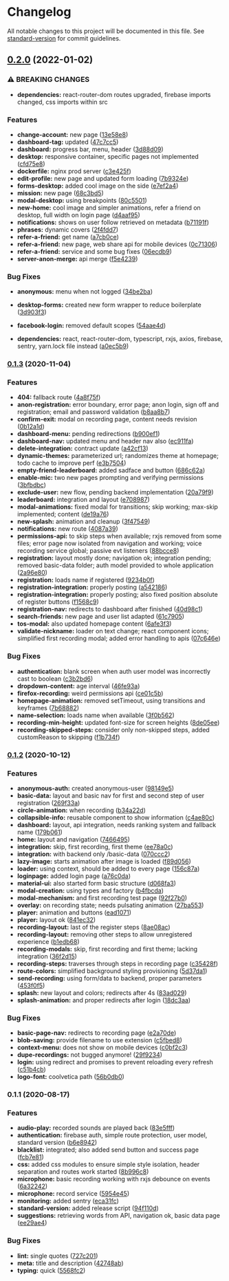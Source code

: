 # Changelog

All notable changes to this project will be documented in this file. See [standard-version](https://github.com/conventional-changelog/standard-version) for commit guidelines.

## [0.2.0](https://github.com/gabrieltnishimura/react-falaalgumacoisa/compare/v0.1.3...v0.2.0) (2022-01-02)


### ⚠ BREAKING CHANGES

* **dependencies:** react-router-dom routes upgraded, firebase imports changed, css imports within src

### Features

* **change-account:** new page ([13e58e8](https://github.com/gabrieltnishimura/react-falaalgumacoisa/commit/13e58e8c19434165a10fe3e2d426dd077cdcbd6b))
* **dashboard-tag:** updated ([47c7cc5](https://github.com/gabrieltnishimura/react-falaalgumacoisa/commit/47c7cc5cc4ee6ddef8511fa19316fce71f6f48e3))
* **dashboard:** progress bar, menu, header ([3d88d09](https://github.com/gabrieltnishimura/react-falaalgumacoisa/commit/3d88d0942b0406cdb916b20450f2753df1d202e2))
* **desktop:** responsive container, specific pages not implemented ([cfd75e8](https://github.com/gabrieltnishimura/react-falaalgumacoisa/commit/cfd75e875f4011dddb20a438aa57eadf71252a33))
* **dockerfile:** nginx prod server ([c3e425f](https://github.com/gabrieltnishimura/react-falaalgumacoisa/commit/c3e425fe44ef2be39078d4de0b575bfb9023cfdb))
* **edit-profile:** new page and updated form loading ([7b9324e](https://github.com/gabrieltnishimura/react-falaalgumacoisa/commit/7b9324e7db7e0d2d02a8db080a656d9f039b9c94))
* **forms-desktop:** added cool image on the side ([e7ef2a4](https://github.com/gabrieltnishimura/react-falaalgumacoisa/commit/e7ef2a4c06047a8afd2caad46c2916370b2f1ef2))
* **mission:** new page ([68c3bd5](https://github.com/gabrieltnishimura/react-falaalgumacoisa/commit/68c3bd577bf89e3c389d10bc5a5729210e4d17d0))
* **modal-desktop:** using breakpoints ([80c5501](https://github.com/gabrieltnishimura/react-falaalgumacoisa/commit/80c55016e41ce08203c4ebe46698ca0fddfbc125))
* **new-home:** cool image and simpler animations, refer a friend on desktop, full width on login page ([d4aaf95](https://github.com/gabrieltnishimura/react-falaalgumacoisa/commit/d4aaf95120faee20aa28296f13ce73c1598c0d35))
* **notifications:** shows on user follow retrieved on metadata ([b71191f](https://github.com/gabrieltnishimura/react-falaalgumacoisa/commit/b71191fe99c0d1732f70b8a5d18bbbd76d28fe8d))
* **phrases:** dynamic covers ([2f4fdd7](https://github.com/gabrieltnishimura/react-falaalgumacoisa/commit/2f4fdd724679735ed3247116f01ced568c466b7d))
* **refer-a-friend:** get name ([a7cb0ce](https://github.com/gabrieltnishimura/react-falaalgumacoisa/commit/a7cb0cecc921d858ecff964b434377a2a25b0bb3))
* **refer-a-friend:** new page, web share api for mobile devices ([0c71306](https://github.com/gabrieltnishimura/react-falaalgumacoisa/commit/0c713062acb6f5cefbd1190fbdf951e505a5d0a1))
* **refer-a-friend:** service and some bug fixes ([06ecdb9](https://github.com/gabrieltnishimura/react-falaalgumacoisa/commit/06ecdb937c4842ba372b48e80e741dab3b00dfc5))
* **server-anon-merge:** api merge ([f5e4239](https://github.com/gabrieltnishimura/react-falaalgumacoisa/commit/f5e4239c3c1f070c5a1f193308580d9cebf80c7b))


### Bug Fixes

* **anonymous:** menu when not logged ([34be2ba](https://github.com/gabrieltnishimura/react-falaalgumacoisa/commit/34be2ba0566e0720f79028f84397e227c7427ceb))
* **desktop-forms:** created new form wrapper to reduce boilerplate ([3d903f3](https://github.com/gabrieltnishimura/react-falaalgumacoisa/commit/3d903f319e7119f79b5a0a25aad7c424ae2a4905))
* **facebook-login:** removed default scopes ([54aae4d](https://github.com/gabrieltnishimura/react-falaalgumacoisa/commit/54aae4d101cb491064624a9663522429b338470c))


* **dependencies:** react, react-router-dom, typescript, rxjs, axios, firebase, sentry, yarn.lock file instead ([a0ec5b9](https://github.com/gabrieltnishimura/react-falaalgumacoisa/commit/a0ec5b9abe54d41d28e68c18d152b459f962e6cf))

### [0.1.3](https://github.com/gabrieltnishimura/react-falaalgumacoisa/compare/v0.1.2...v0.1.3) (2020-11-04)


### Features

* **404:** fallback route ([4a8f75f](https://github.com/gabrieltnishimura/react-falaalgumacoisa/commit/4a8f75f99d2688906c587a69304480166a2d1139))
* **anon-registration:** error boundary, error page; anon login, sign off and registration; email and password validation ([b8aa8b7](https://github.com/gabrieltnishimura/react-falaalgumacoisa/commit/b8aa8b75259fe1b946569ac213b8309d46ed8ef0))
* **confirm-exit:** modal on recording page, content needs revision ([0b12a1d](https://github.com/gabrieltnishimura/react-falaalgumacoisa/commit/0b12a1d086d52767d4ae3373dc91d8a81ccc192d))
* **dashboard-menu:** pending redirections ([b900ef1](https://github.com/gabrieltnishimura/react-falaalgumacoisa/commit/b900ef1a17a1a81a854ea86113c2f9926879b66f))
* **dashboard-nav:** updated menu and header nav also ([ec911fa](https://github.com/gabrieltnishimura/react-falaalgumacoisa/commit/ec911fa74172680d2efc98042af33557e1d12fc3))
* **delete-integration:** contract update ([a42cf13](https://github.com/gabrieltnishimura/react-falaalgumacoisa/commit/a42cf137af2bcd5ca80cd9431d7a160fe98ac91d))
* **dynamic-themes:** parameterized url; randomizes theme at homepage; todo cache to improve perf ([e3b7504](https://github.com/gabrieltnishimura/react-falaalgumacoisa/commit/e3b7504ae2a04d12a414a4d45cdf0fa6de0af74c))
* **empty-friend-leaderboard:** added sadface and button ([686c62a](https://github.com/gabrieltnishimura/react-falaalgumacoisa/commit/686c62a63f207e89e97171a88768307ee8ef4f17))
* **enable-mic:** two new pages prompting and verifying permissions ([3bfbdbc](https://github.com/gabrieltnishimura/react-falaalgumacoisa/commit/3bfbdbc2c37d87e6df76ecc7e2265d5599ac3901))
* **exclude-user:** new flow, pending backend implementation ([20a79f9](https://github.com/gabrieltnishimura/react-falaalgumacoisa/commit/20a79f9b4b3081e933b368574499b31d5c78c976))
* **leaderboard:** integration and layout ([e708987](https://github.com/gabrieltnishimura/react-falaalgumacoisa/commit/e708987f430942ed51baea71bf4f59e1ee10c69a))
* **modal-animations:** fixed modal for transitions; skip working; max-skip implemented; content ([de19a76](https://github.com/gabrieltnishimura/react-falaalgumacoisa/commit/de19a7683049865b6f6d80e3c0dab0026c491dd5))
* **new-splash:** animation and cleanup ([3f47549](https://github.com/gabrieltnishimura/react-falaalgumacoisa/commit/3f47549755a5c0e7e0a47b801b4c085754ab1f99))
* **notifications:** new route ([4087a39](https://github.com/gabrieltnishimura/react-falaalgumacoisa/commit/4087a399fda7354317abd351761d5f95bb543922))
* **permissions-api:** to skip steps when available; rxjs removed from some files; error page now isolated from navigation and working; voice recording service global; passive evt listeners ([88bcce8](https://github.com/gabrieltnishimura/react-falaalgumacoisa/commit/88bcce879df50c251fdc606b0cf0408f4f0962b9))
* **registration:** layout mostly done; navigation ok; integration pending; removed basic-data folder; auth model provided to whole application ([2a96e80](https://github.com/gabrieltnishimura/react-falaalgumacoisa/commit/2a96e80683b9cf12750d0e1f82bcf0afa99b1a90))
* **registration:** loads name if registered ([9234b0f](https://github.com/gabrieltnishimura/react-falaalgumacoisa/commit/9234b0f9da53800e9a5695f2ef7dbdf6e1b01b8f))
* **registration-integration:** properly posting ([a542186](https://github.com/gabrieltnishimura/react-falaalgumacoisa/commit/a542186ed69f68258885f359e6b3ca48ac52e98c))
* **registration-integration:** properly posting; also fixed position absolute of register buttons ([f1568c9](https://github.com/gabrieltnishimura/react-falaalgumacoisa/commit/f1568c91838b887ada834210fbb427b84c24de05))
* **registration-nav:** redirects to dashboard after finished ([40d98c1](https://github.com/gabrieltnishimura/react-falaalgumacoisa/commit/40d98c131618832efdd167f9b02a20f13f597be4))
* **search-friends:** new page and user list adapted ([61c7905](https://github.com/gabrieltnishimura/react-falaalgumacoisa/commit/61c79056acba3fbbb86b7a9e73ddbfbfa1228baf))
* **tos-modal:** also updated homepage content ([6afe3f3](https://github.com/gabrieltnishimura/react-falaalgumacoisa/commit/6afe3f364001b19e474628ee2499d63ace1cf256))
* **validate-nickname:** loader on text change; react component icons; simplified first recording modal; added error handling to apis ([07c646e](https://github.com/gabrieltnishimura/react-falaalgumacoisa/commit/07c646e5db6ec3aae88fef964dbd4858c5290a13))


### Bug Fixes

* **authentication:** blank screen when auth user model was incorrectly cast to boolean ([c3b2bd6](https://github.com/gabrieltnishimura/react-falaalgumacoisa/commit/c3b2bd6de19295f68694cb95bbd98b445bc2d84a))
* **dropdown-content:** age interval ([46fe93a](https://github.com/gabrieltnishimura/react-falaalgumacoisa/commit/46fe93a0fa8f1cc76a696ea8c08e7638b482bbb0))
* **firefox-recording:** weird permissions api ([ce01c5b](https://github.com/gabrieltnishimura/react-falaalgumacoisa/commit/ce01c5b1e074114239ee3bb310c2e24b9f4bae71))
* **homepage-animation:** removed setTimeout, using transitions and keyframes ([7b68882](https://github.com/gabrieltnishimura/react-falaalgumacoisa/commit/7b68882ca07b11c8cfdd5b3013da28e3d2df84d9))
* **name-selection:** loads name when available ([3f0b562](https://github.com/gabrieltnishimura/react-falaalgumacoisa/commit/3f0b5627b6c75441714daec807d094bdb41dba4d))
* **recording-min-height:** updated font-size for screen heights ([8de05ee](https://github.com/gabrieltnishimura/react-falaalgumacoisa/commit/8de05eeb31544d5c4c7a4b7a5234ec26cbc4e89c))
* **recording-skipped-steps:** consider only non-skipped steps, added customReason to skipping ([f1b734f](https://github.com/gabrieltnishimura/react-falaalgumacoisa/commit/f1b734f857ac499a662e862e49899d73c30552ec))

### [0.1.2](https://github.com/gabrieltnishimura/react-falaalgumacoisa/compare/v0.1.1...v0.1.2) (2020-10-12)


### Features

* **anonymous-auth:** created anonymous-user ([98149e5](https://github.com/gabrieltnishimura/react-falaalgumacoisa/commit/98149e5e099dfb5d0bf23e17f4993fa626c18f13))
* **basic-data:** layout and basic nav for first and second step of user registration ([269f33a](https://github.com/gabrieltnishimura/react-falaalgumacoisa/commit/269f33afe311819cb99615f2268b05aced74ab8f))
* **circle-animation:** when recording ([b34a22d](https://github.com/gabrieltnishimura/react-falaalgumacoisa/commit/b34a22df05734b81703e5fd222c744e92d8885ac))
* **collapsible-info:** reusable component to show information ([c4ae80c](https://github.com/gabrieltnishimura/react-falaalgumacoisa/commit/c4ae80ce55a41e3186e8016a4ee51a950c1eaa2a))
* **dashboard:** layout, api integration, needs ranking system and fallback name ([179b061](https://github.com/gabrieltnishimura/react-falaalgumacoisa/commit/179b0619b331720453e9627cd8096cd586fc81ac))
* **home:** layout and navigation ([7466495](https://github.com/gabrieltnishimura/react-falaalgumacoisa/commit/7466495e798a1b4dbcdef32b9de37d57b8c8d042))
* **integration:** skip, first recording, first theme ([ee78a0c](https://github.com/gabrieltnishimura/react-falaalgumacoisa/commit/ee78a0c1870cafdadd58e7c8dfbd97115a5b8a0f))
* **integration:** with backend only /basic-data ([070ccc2](https://github.com/gabrieltnishimura/react-falaalgumacoisa/commit/070ccc2ae0a8cf1b224b77b25b749c01f77d1189))
* **lazy-image:** starts animation after image is loaded ([f89d056](https://github.com/gabrieltnishimura/react-falaalgumacoisa/commit/f89d056ac952fdc2654ded711ab11af8a6374d55))
* **loader:** using context, should be added to every page ([156c87a](https://github.com/gabrieltnishimura/react-falaalgumacoisa/commit/156c87a2e2e929981ae980868ce984744e7ee894))
* **loginpage:** added login page ([a76c0da](https://github.com/gabrieltnishimura/react-falaalgumacoisa/commit/a76c0dafaa4d942d20853b679e5c6852dc16be87))
* **material-ui:** also started form basic structure ([d068fa3](https://github.com/gabrieltnishimura/react-falaalgumacoisa/commit/d068fa396f88f06dbe957a78ed0f0d640097e433))
* **modal-creation:** using types and factory ([b4fbcda](https://github.com/gabrieltnishimura/react-falaalgumacoisa/commit/b4fbcda7d36c2a5d30a5421270b5504a90d60a58))
* **modal-mechanism:** and first recording test page ([92f27b0](https://github.com/gabrieltnishimura/react-falaalgumacoisa/commit/92f27b0bb51cce40582c760cbf6ce432d49e6724))
* **overlay:** on recording state; needs pulsating animation ([27ba553](https://github.com/gabrieltnishimura/react-falaalgumacoisa/commit/27ba553248c3d30a8edb2ddfef22d5d5c582f02d))
* **player:** animation and buttons ([ead1071](https://github.com/gabrieltnishimura/react-falaalgumacoisa/commit/ead107167934205123d10bc75b0fbea39afb8549))
* **player:** layout ok ([841ec32](https://github.com/gabrieltnishimura/react-falaalgumacoisa/commit/841ec3283ea4a1074b928426d9c815b5dec63feb))
* **recording-layout:** last of the register steps ([8ae08ac](https://github.com/gabrieltnishimura/react-falaalgumacoisa/commit/8ae08acad90d7ccd9e232573ac4e745ed7469267))
* **recording-layout:** removing other steps to allow unregistered experience ([b1edb68](https://github.com/gabrieltnishimura/react-falaalgumacoisa/commit/b1edb68db3c7c9aedaf672db516f001ee5314ecb))
* **recording-modals:** skip, first recording and first theme; lacking integration ([36f2d15](https://github.com/gabrieltnishimura/react-falaalgumacoisa/commit/36f2d159d7c90c091367456e50cb0f6b09e4de67))
* **recording-steps:** traverses through steps in recording page ([c35428f](https://github.com/gabrieltnishimura/react-falaalgumacoisa/commit/c35428f9e44ed89a5fa391f916ac7fe30f1cfaa5))
* **route-colors:** simplified background styling provisioning ([5d37da1](https://github.com/gabrieltnishimura/react-falaalgumacoisa/commit/5d37da179b78b7cd04d13e4b2b337a3293ebf091))
* **send-recording:** using form/data to backend, proper parameters ([453f0f5](https://github.com/gabrieltnishimura/react-falaalgumacoisa/commit/453f0f5a8326870d86e62c9aecfc7f8425fd9f79))
* **splash:** new layout and colors; redirects after 4s ([83ad029](https://github.com/gabrieltnishimura/react-falaalgumacoisa/commit/83ad029f316521ddf49ddbd822190248a17a11db))
* **splash-animation:** and proper redirects after login ([18dc3aa](https://github.com/gabrieltnishimura/react-falaalgumacoisa/commit/18dc3aaa5a2ca09dc4bf2d5a64111a95456442d8))


### Bug Fixes

* **basic-page-nav:** redirects to recording page ([e2a70de](https://github.com/gabrieltnishimura/react-falaalgumacoisa/commit/e2a70de68ee956bfafed7506dc9bc22a82729c52))
* **blob-saving:** provide filename to use extension ([c5fbed8](https://github.com/gabrieltnishimura/react-falaalgumacoisa/commit/c5fbed8c644740803ff7a9a22d16d42a0dce77c0))
* **context-menu:** does not show on mobile devices ([c0bf2c3](https://github.com/gabrieltnishimura/react-falaalgumacoisa/commit/c0bf2c3d3b1e1129925fb5b302a0edfb60df578a))
* **dupe-recordings:** not bugged anymore! ([29f9234](https://github.com/gabrieltnishimura/react-falaalgumacoisa/commit/29f923407c4a2d2e57c6c6a7f84c7eedcc5b7755))
* **login:** using redirect and promises to prevent reloading every refresh ([c51b4cb](https://github.com/gabrieltnishimura/react-falaalgumacoisa/commit/c51b4cb3c84593139875d7199b84701e67b69eec))
* **logo-font:** coolvetica path ([56b0db0](https://github.com/gabrieltnishimura/react-falaalgumacoisa/commit/56b0db00126260272892f0406dafb3b4607145f2))

### 0.1.1 (2020-08-17)


### Features

* **audio-play:** recorded sounds are played back ([83e5fff](https://github.com/gabrieltnishimura/react-falaalgumacoisa/commit/83e5fffd5b1330b05d08df663140d9277ededde4))
* **authentication:** firebase auth, simple route protection, user model, standard version ([b6e8942](https://github.com/gabrieltnishimura/react-falaalgumacoisa/commit/b6e8942fbb66d7dc3474794d00e617bdca3b7152))
* **blacklist:** integrated; also added send button and success page ([fcb7e81](https://github.com/gabrieltnishimura/react-falaalgumacoisa/commit/fcb7e81855c1a622baeeece824677b4b34820cfc))
* **css:** added css modules to ensure simple style isolation, header separation and routes work started ([8b996c8](https://github.com/gabrieltnishimura/react-falaalgumacoisa/commit/8b996c8fd54344ee8f0de24411f768096a8e5421))
* **microphone:** basic recording working with rxjs debounce on events ([6a32242](https://github.com/gabrieltnishimura/react-falaalgumacoisa/commit/6a3224265d0756969e42ec4f414a072d8a7409a7))
* **microphone:** record service ([5954e45](https://github.com/gabrieltnishimura/react-falaalgumacoisa/commit/5954e45c2eebb194b7bd2d044ac72b4901b1a014))
* **monitoring:** added sentry ([eca31fc](https://github.com/gabrieltnishimura/react-falaalgumacoisa/commit/eca31fcb6ac795c12fa26a3291d4cd9ef1a51d0d))
* **standard-version:** added release script ([94f110d](https://github.com/gabrieltnishimura/react-falaalgumacoisa/commit/94f110d15069234135081e6ae9d8d484682fc217))
* **suggestions:** retrieving words from API, navigation ok, basic data page ([ee29ae4](https://github.com/gabrieltnishimura/react-falaalgumacoisa/commit/ee29ae43804a67a738d4d24b3087beabfc79ad3d))


### Bug Fixes

* **lint:** single quotes ([727c201](https://github.com/gabrieltnishimura/react-falaalgumacoisa/commit/727c2015545515dd039a82d88a7cb0abb55481f5))
* **meta:** title and description ([42748ab](https://github.com/gabrieltnishimura/react-falaalgumacoisa/commit/42748abba95e02ab3a4c96d7594b06184b3fabe7))
* **typing:** quick ([5568fc2](https://github.com/gabrieltnishimura/react-falaalgumacoisa/commit/5568fc211a309df531407cc9bc664d9b63a41ffd))
